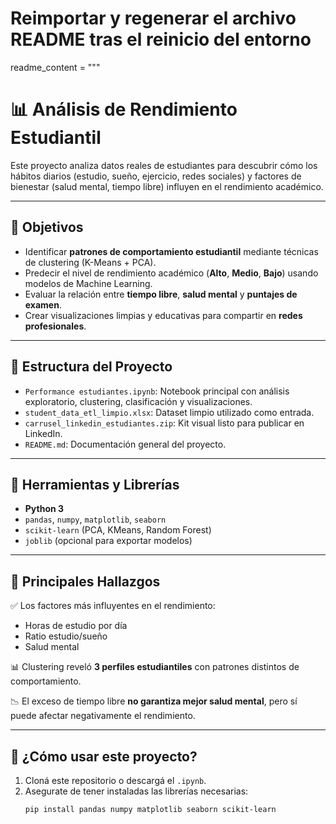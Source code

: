 # Reimportar y regenerar el archivo README tras el reinicio del entorno
readme_content = """
# 📊 Análisis de Rendimiento Estudiantil

Este proyecto analiza datos reales de estudiantes para descubrir cómo los hábitos diarios (estudio, sueño, ejercicio, redes sociales) y factores de bienestar (salud mental, tiempo libre) influyen en el rendimiento académico.

---

## 🚀 Objetivos

- Identificar **patrones de comportamiento estudiantil** mediante técnicas de clustering (K-Means + PCA).
- Predecir el nivel de rendimiento académico (**Alto**, **Medio**, **Bajo**) usando modelos de Machine Learning.
- Evaluar la relación entre **tiempo libre**, **salud mental** y **puntajes de examen**.
- Crear visualizaciones limpias y educativas para compartir en **redes profesionales**.

---

## 📁 Estructura del Proyecto

- `Performance estudiantes.ipynb`: Notebook principal con análisis exploratorio, clustering, clasificación y visualizaciones.
- `student_data_etl_limpio.xlsx`: Dataset limpio utilizado como entrada.
- `carrusel_linkedin_estudiantes.zip`: Kit visual listo para publicar en LinkedIn.
- `README.md`: Documentación general del proyecto.

---

## 🧠 Herramientas y Librerías

- **Python 3**
- `pandas`, `numpy`, `matplotlib`, `seaborn`
- `scikit-learn` (PCA, KMeans, Random Forest)
- `joblib` (opcional para exportar modelos)

---

## 📌 Principales Hallazgos

✅ Los factores más influyentes en el rendimiento:
- Horas de estudio por día
- Ratio estudio/sueño
- Salud mental

📊 Clustering reveló **3 perfiles estudiantiles** con patrones distintos de comportamiento.

📉 El exceso de tiempo libre **no garantiza mejor salud mental**, pero sí puede afectar negativamente el rendimiento.

---

## 💬 ¿Cómo usar este proyecto?

1. Cloná este repositorio o descargá el `.ipynb`.
2. Asegurate de tener instaladas las librerías necesarias:
   ```bash
   pip install pandas numpy matplotlib seaborn scikit-learn

